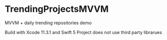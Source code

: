 # TrendingProjectsMVVM
MVVM + daily trending repositories demo

Build with Xcode 11.3.1 and Swift 5
Project does not use third party librarues

